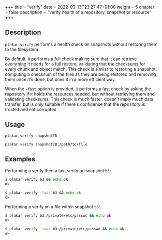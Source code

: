 +++
title = "verify"
date = 2022-03-13T23:27:47+01:00
weight = 5
chapter = false
description = "verify health of a repository, snapshot or resource"
+++

## Description

`plakar verify` performs a health check on snapshots without restoring them to the filesystem.

By default,
it performs a full check making sure that it can retrieve everything it needs for a full restore,
validating that the checksums for every chunk and object match.
This check is similar to restoring a snapshot,
computing a checksum of the files as they are being restored and removing them once it's done,
but does it in a more efficient way.

When the `-fast` option is provided,
it performs a fast check by asking the repository if it holds the resources needed,
but without retrieving them and validating checksums.
This check is much faster,
doesn't imply much data transfer,
but is only suitable if there's confidence that the repository is trusted and not corrupted.

## Usage

`plakar verify snapshotID`

`plakar verify snapshotID:/path/to/file`


## Examples

Performing a verify then a fast verify on snapshot `b3`:
```sh
$ plakar verify b3 && echo ok
ok

$ plakar verify -fast b3 && echo ok
ok
```

Performing a verify on a file within snapshot `b3`:
```sh
$ plakar verify b3:/private/etc/passwd && echo ok
ok

$ plakar verify -fast b3:/private/etc/passwd && echo ok
ok
```